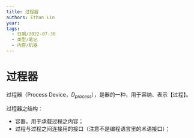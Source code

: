 ```yaml
---
title: 过程器
authors: Ethan Lin
year:
tags:
  - 日期/2022-07-30 
  - 类型/笔记 
  - 内容/机器 
---
```



# 过程器






过程器（Process Device，$D_{process}$），是器的一种，用于容纳、表示【过程】。

过程器之结构：
- 容器。用于承载过程之内容；
- 过程与过程之间连接用的接口（注意不是编程语言里的术语接口）；
